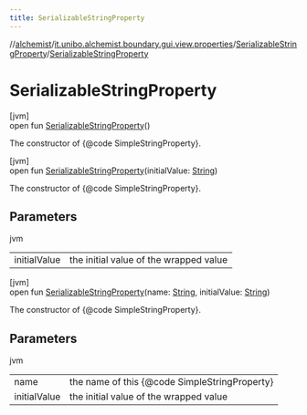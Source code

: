 ```yaml
---
title: SerializableStringProperty
---
```

//[alchemist](../../../index.html)/[it.unibo.alchemist.boundary.gui.view.properties](../index.html)/[SerializableStringProperty](index.html)/[SerializableStringProperty](-serializable-string-property.html)



# SerializableStringProperty



[jvm]\
open fun [SerializableStringProperty](-serializable-string-property.html)()



The constructor of {@code SimpleStringProperty}.





[jvm]\
open fun [SerializableStringProperty](-serializable-string-property.html)(initialValue: [String](https://docs.oracle.com/javase/8/docs/api/java/lang/String.html))



The constructor of {@code SimpleStringProperty}.



## Parameters


jvm

| | |
|---|---|
| initialValue | the initial value of the wrapped value |





[jvm]\
open fun [SerializableStringProperty](-serializable-string-property.html)(name: [String](https://docs.oracle.com/javase/8/docs/api/java/lang/String.html), initialValue: [String](https://docs.oracle.com/javase/8/docs/api/java/lang/String.html))



The constructor of {@code SimpleStringProperty}.



## Parameters


jvm

| | |
|---|---|
| name | the name of this {@code SimpleStringProperty} |
| initialValue | the initial value of the wrapped value |




